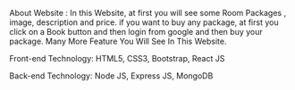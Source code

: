 About Website : In this Website, at first you will see some Room Packages , image, description and price. if you want to buy any package, at first you click on a Book button and then login from google and then buy your package. Many More Feature You Will See In This Website.

Front-end Technology: HTML5, CSS3, Bootstrap, React JS

Back-end Technology: Node JS, Express JS, MongoDB
